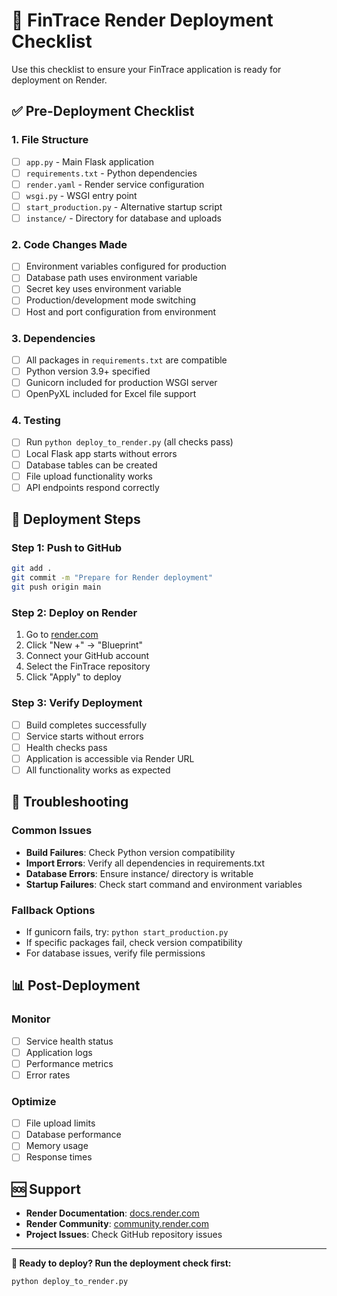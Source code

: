 # 🚀 FinTrace Render Deployment Checklist

Use this checklist to ensure your FinTrace application is ready for deployment on Render.

## ✅ Pre-Deployment Checklist

### 1. File Structure
- [ ] `app.py` - Main Flask application
- [ ] `requirements.txt` - Python dependencies
- [ ] `render.yaml` - Render service configuration
- [ ] `wsgi.py` - WSGI entry point
- [ ] `start_production.py` - Alternative startup script
- [ ] `instance/` - Directory for database and uploads

### 2. Code Changes Made
- [ ] Environment variables configured for production
- [ ] Database path uses environment variable
- [ ] Secret key uses environment variable
- [ ] Production/development mode switching
- [ ] Host and port configuration from environment

### 3. Dependencies
- [ ] All packages in `requirements.txt` are compatible
- [ ] Python version 3.9+ specified
- [ ] Gunicorn included for production WSGI server
- [ ] OpenPyXL included for Excel file support

### 4. Testing
- [ ] Run `python deploy_to_render.py` (all checks pass)
- [ ] Local Flask app starts without errors
- [ ] Database tables can be created
- [ ] File upload functionality works
- [ ] API endpoints respond correctly

## 🚀 Deployment Steps

### Step 1: Push to GitHub
```bash
git add .
git commit -m "Prepare for Render deployment"
git push origin main
```

### Step 2: Deploy on Render
1. Go to [render.com](https://render.com)
2. Click "New +" → "Blueprint"
3. Connect your GitHub account
4. Select the FinTrace repository
5. Click "Apply" to deploy

### Step 3: Verify Deployment
- [ ] Build completes successfully
- [ ] Service starts without errors
- [ ] Health checks pass
- [ ] Application is accessible via Render URL
- [ ] All functionality works as expected

## 🔧 Troubleshooting

### Common Issues
- **Build Failures**: Check Python version compatibility
- **Import Errors**: Verify all dependencies in requirements.txt
- **Database Errors**: Ensure instance/ directory is writable
- **Startup Failures**: Check start command and environment variables

### Fallback Options
- If gunicorn fails, try: `python start_production.py`
- If specific packages fail, check version compatibility
- For database issues, verify file permissions

## 📊 Post-Deployment

### Monitor
- [ ] Service health status
- [ ] Application logs
- [ ] Performance metrics
- [ ] Error rates

### Optimize
- [ ] File upload limits
- [ ] Database performance
- [ ] Memory usage
- [ ] Response times

## 🆘 Support

- **Render Documentation**: [docs.render.com](https://docs.render.com)
- **Render Community**: [community.render.com](https://community.render.com)
- **Project Issues**: Check GitHub repository issues

---

**🎉 Ready to deploy? Run the deployment check first:**
```bash
python deploy_to_render.py
```
